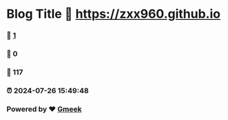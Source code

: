 # Blog Title :link: https://zxx960.github.io 
### :page_facing_up: [1](https://zxx960.github.io/tag.html) 
### :speech_balloon: 0 
### :hibiscus: 117 
### :alarm_clock: 2024-07-26 15:49:48 
### Powered by :heart: [Gmeek](https://github.com/Meekdai/Gmeek)
